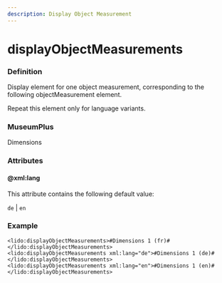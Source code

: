 ```yaml
---
description: Display Object Measurement
---
```


# displayObjectMeasurements

### Definition

Display element for one object measurement, corresponding to the following objectMeasurement element.

Repeat this element only for language variants.

### MuseumPlus

 Dimensions

### Attributes

#### @xml:lang

This attribute contains the following default value:

`de` \| `en`

### Example

```markup
<lido:displayObjectMeasurements>#Dimensions 1 (fr)#</lido:displayObjectMeasurements>
<lido:displayObjectMeasurements xml:lang="de">#Dimensions 1 (de)#</lido:displayObjectMeasurements>
<lido:displayObjectMeasurements xml:lang="en">#Dimensions 1 (en)#</lido:displayObjectMeasurements>
```

